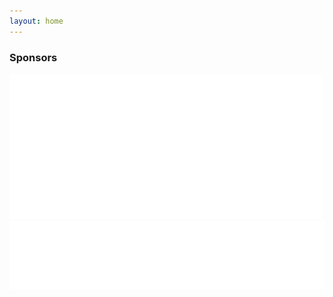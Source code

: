 ```yaml
---
layout: home
---
```

### Sponsors
[![Logo DigitalMate](/assets/img/sponsors/digitalmate.png)](https://www.digitalmate.fr/)
[![Logo Netpipe](/assets/img/sponsors/netpipe.png)](https://www.netpipe.io/)
